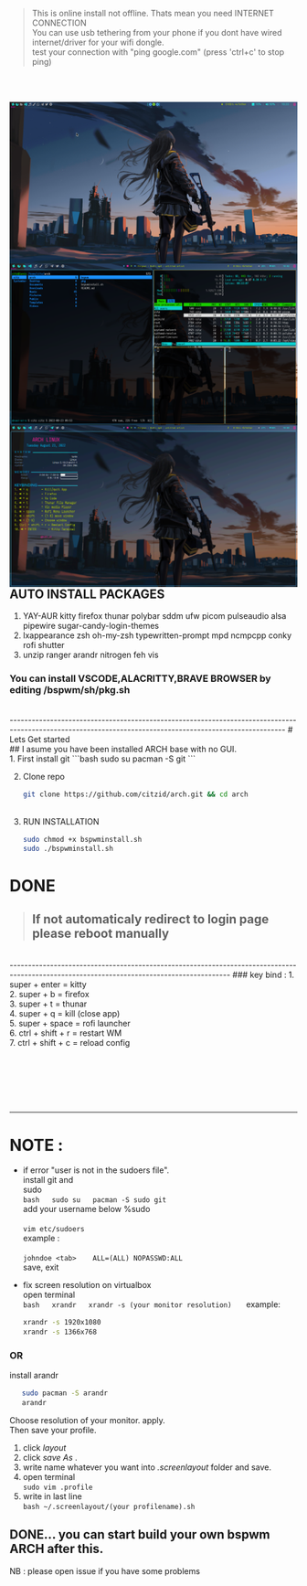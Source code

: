 > This is online install not offline. Thats mean you need INTERNET CONNECTION <br />
> You can use usb tethering from your phone if you dont have wired internet/driver for your wifi dongle. <br />
> test your connection with "ping google.com" (press 'ctrl+c' to stop ping) <br />
<br />
<br />

<img src="https://github.com/citzid/arch/blob/main/bspwm/ksnip_20220822-103319.png"
     alt="citz arch"
     title="citz arch SCREENSHOT"
     style="float: left; margin-right: 10px;" />
     
<img src="https://github.com/citzid/arch/blob/main/bspwm/kitty.png"
     alt="citz arch"
     title="citz arch kitty"
     style="float: left; margin-right: 10px;" />
     
<img src="https://github.com/citzid/arch/blob/main/bspwm/conky.png"
     alt="citz arch"
     title="citz arch conky"
     style="float: left; margin-right: 10px;" />

     
<br />
<br />

---------------------------------------------------------------------------------------------------------------------------------------------------------
## AUTO INSTALL PACKAGES
  1. YAY-AUR kitty firefox thunar polybar sddm ufw picom pulseaudio alsa pipewire sugar-candy-login-themes
  2. lxappearance zsh oh-my-zsh typewritten-prompt mpd ncmpcpp conky rofi shutter
  3. unzip ranger arandr nitrogen feh vis
### You can install VSCODE,ALACRITTY,BRAVE BROWSER by editing /bspwm/sh/pkg.sh

<br />
---------------------------------------------------------------------------------------------------------------------------------------------------------
# Lets Get started<br />
## I asume you have been installed ARCH base with no GUI.<br />
1. First install git
      ```bash
      sudo su
      pacman -S git
      ```

2. Clone repo <br />
      ```bash
      git clone https://github.com/citzid/arch.git && cd arch
      ```
   <br />
3. RUN INSTALLATION <br />
      ```bash
      sudo chmod +x bspwminstall.sh
      sudo ./bspwminstall.sh
      ```

# DONE 
> ## If not automaticaly redirect to login page please reboot manually


<br />
------------------------------------------------------------------------------------------------------------------------------------------
### key bind : 
1. super + enter = kitty <br />
2. super + b = firefox <br />
3. super + t = thunar <br />
4. super + q = kill (close app) <br />
5. super + space = rofi launcher <br />
6. ctrl + shift + r = restart WM <br />
7. ctrl + shift + c = reload config<br /><br /><br />




<br /><br /><br />

---------------------------------------------------------------------------------------------------------------------------------------------------------
# NOTE : 

 - if error "user is not in the sudoers file". <br /> 
   install git and   
   sudo<br /> 
     ```bash   sudo su   pacman -S sudo git   ```   <br /> 
   add your username below %sudo <br />  
         ```vim etc/sudoers```    <br />
         example : <br />   
         ```johndoe <tab>    ALL=(ALL) NOPASSWD:ALL```   
   save, exit  
         
 - fix screen resolution on virtualbox <br />   open terminal   <br /> 
   ```bash   xrandr   xrandr -s (your monitor resolution)   ```
   example:<br /> 	
   ```bash
   xrandr -s 1920x1080 	         
   xrandr -s 1366x768

    ```

     
### OR

install arandr <br />

```bash
   sudo pacman -S arandr
   arandr
   ```

Choose resolution of your monitor. apply.<br />
Then save your profile. <br /> 
1. click _layout_<br /> 
2. click _save As_ . 
3. write name whatever you want into _.screenlayout_ folder and save.
4. open terminal <br />
```sudo vim .profile```
5. write in last line <br />
```bash ~/.screenlayout/(your profilename).sh```

DONE... you can start build your own bspwm ARCH after this.<br />
---------------------------------------------------------------------------------------------------------------------------------------------------------

NB : please open issue if you have some problems
